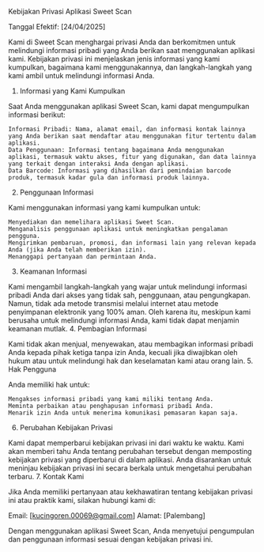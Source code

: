 Kebijakan Privasi Aplikasi Sweet Scan

Tanggal Efektif: [24/04/2025]

Kami di Sweet Scan menghargai privasi Anda dan berkomitmen untuk melindungi informasi pribadi yang Anda berikan saat menggunakan aplikasi kami. Kebijakan privasi ini menjelaskan jenis informasi yang kami kumpulkan, bagaimana kami menggunakannya, dan langkah-langkah yang kami ambil untuk melindungi informasi Anda.
1. Informasi yang Kami Kumpulkan

Saat Anda menggunakan aplikasi Sweet Scan, kami dapat mengumpulkan informasi berikut:

    Informasi Pribadi: Nama, alamat email, dan informasi kontak lainnya yang Anda berikan saat mendaftar atau menggunakan fitur tertentu dalam aplikasi.
    Data Penggunaan: Informasi tentang bagaimana Anda menggunakan aplikasi, termasuk waktu akses, fitur yang digunakan, dan data lainnya yang terkait dengan interaksi Anda dengan aplikasi.
    Data Barcode: Informasi yang dihasilkan dari pemindaian barcode produk, termasuk kadar gula dan informasi produk lainnya.

2. Penggunaan Informasi

Kami menggunakan informasi yang kami kumpulkan untuk:

    Menyediakan dan memelihara aplikasi Sweet Scan.
    Menganalisis penggunaan aplikasi untuk meningkatkan pengalaman pengguna.
    Mengirimkan pembaruan, promosi, dan informasi lain yang relevan kepada Anda (jika Anda telah memberikan izin).
    Menanggapi pertanyaan dan permintaan Anda.

3. Keamanan Informasi

Kami mengambil langkah-langkah yang wajar untuk melindungi informasi pribadi Anda dari akses yang tidak sah, penggunaan, atau pengungkapan. Namun, tidak ada metode transmisi melalui internet atau metode penyimpanan elektronik yang 100% aman. Oleh karena itu, meskipun kami berusaha untuk melindungi informasi Anda, kami tidak dapat menjamin keamanan mutlak.
4. Pembagian Informasi

Kami tidak akan menjual, menyewakan, atau membagikan informasi pribadi Anda kepada pihak ketiga tanpa izin Anda, kecuali jika diwajibkan oleh hukum atau untuk melindungi hak dan keselamatan kami atau orang lain.
5. Hak Pengguna

Anda memiliki hak untuk:

    Mengakses informasi pribadi yang kami miliki tentang Anda.
    Meminta perbaikan atau penghapusan informasi pribadi Anda.
    Menarik izin Anda untuk menerima komunikasi pemasaran kapan saja.

6. Perubahan Kebijakan Privasi

Kami dapat memperbarui kebijakan privasi ini dari waktu ke waktu. Kami akan memberi tahu Anda tentang perubahan tersebut dengan memposting kebijakan privasi yang diperbarui di dalam aplikasi. Anda disarankan untuk meninjau kebijakan privasi ini secara berkala untuk mengetahui perubahan terbaru.
7. Kontak Kami

Jika Anda memiliki pertanyaan atau kekhawatiran tentang kebijakan privasi ini atau praktik kami, silakan hubungi kami di:

Email: [kucingoren.00069@gmail.com]
Alamat: [Palembang]

Dengan menggunakan aplikasi Sweet Scan, Anda menyetujui pengumpulan dan penggunaan informasi sesuai dengan kebijakan privasi ini.
